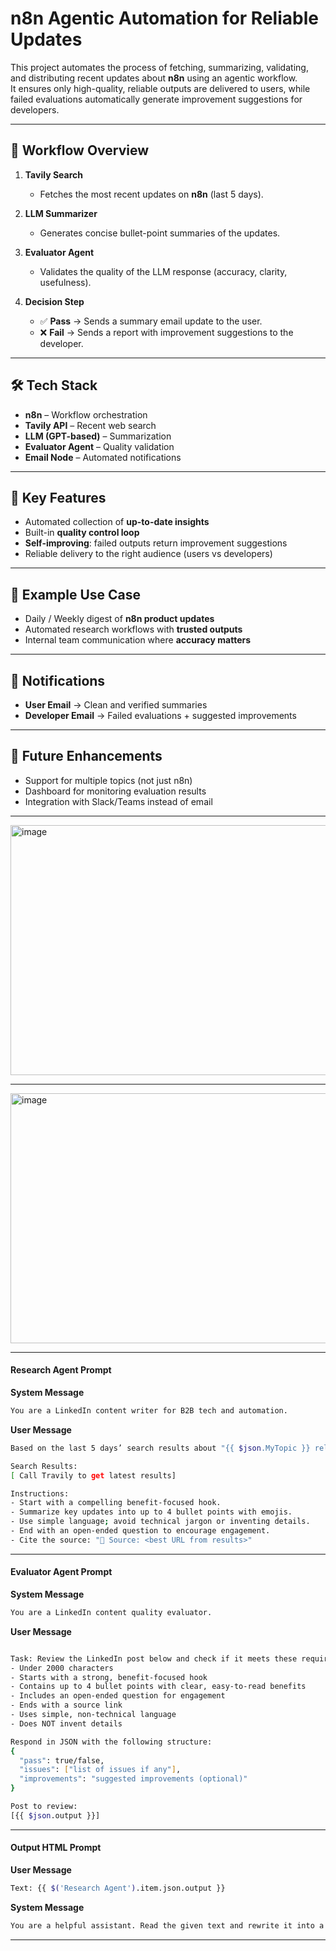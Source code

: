 # n8n Agentic Automation for Reliable Updates

This project automates the process of fetching, summarizing, validating, and distributing recent updates about **n8n** using an agentic workflow.  
It ensures only high-quality, reliable outputs are delivered to users, while failed evaluations automatically generate improvement suggestions for developers.

---

## 🔄 Workflow Overview

1. **Tavily Search**  
   - Fetches the most recent updates on **n8n** (last 5 days).  

2. **LLM Summarizer**  
   - Generates concise bullet-point summaries of the updates.  

3. **Evaluator Agent**  
   - Validates the quality of the LLM response (accuracy, clarity, usefulness).  

4. **Decision Step**  
   - ✅ **Pass** → Sends a summary email update to the user.  
   - ❌ **Fail** → Sends a report with improvement suggestions to the developer.  

---

## 🛠️ Tech Stack

- **n8n** – Workflow orchestration  
- **Tavily API** – Recent web search  
- **LLM (GPT-based)** – Summarization  
- **Evaluator Agent** – Quality validation  
- **Email Node** – Automated notifications  

---

## 🚀 Key Features

- Automated collection of **up-to-date insights**  
- Built-in **quality control loop**  
- **Self-improving**: failed outputs return improvement suggestions  
- Reliable delivery to the right audience (users vs developers)  

---

## 📌 Example Use Case

- Daily / Weekly digest of **n8n product updates**  
- Automated research workflows with **trusted outputs**  
- Internal team communication where **accuracy matters**  

---

## 📧 Notifications

- **User Email** → Clean and verified summaries  
- **Developer Email** → Failed evaluations + suggested improvements  

---

## 🔮 Future Enhancements

- Support for multiple topics (not just n8n)  
- Dashboard for monitoring evaluation results  
- Integration with Slack/Teams instead of email  

---


<img width="800" height="400" alt="image" src="https://github.com/user-attachments/assets/6e577c3c-8108-4148-bf59-3497dbb46150" />


---

<img width="800" height="400" alt="image" src="https://github.com/user-attachments/assets/f179aee4-1244-4f7d-b4f6-9489ec978c38" />


---

#### Research Agent Prompt

**System Message**
```bash
You are a LinkedIn content writer for B2B tech and automation.
```
**User Message**
```bash
Based on the last 5 days’ search results about "{{ $json.MyTopic }} releases or updates," create a short, engaging LinkedIn post under 2000 characters.

Search Results:
[ Call Travily to get latest results]

Instructions:
- Start with a compelling benefit-focused hook.
- Summarize key updates into up to 4 bullet points with emojis.
- Use simple language; avoid technical jargon or inventing details.
- End with an open-ended question to encourage engagement.
- Cite the source: "📌 Source: <best URL from results>"

```

---

#### Evaluator Agent Prompt

**System Message**
```bash
You are a LinkedIn content quality evaluator. 
```

**User Message**
```bash

Task: Review the LinkedIn post below and check if it meets these requirements:
- Under 2000 characters
- Starts with a strong, benefit-focused hook
- Contains up to 4 bullet points with clear, easy-to-read benefits
- Includes an open-ended question for engagement
- Ends with a source link
- Uses simple, non-technical language
- Does NOT invent details

Respond in JSON with the following structure:
{
  "pass": true/false,
  "issues": ["list of issues if any"],
  "improvements": "suggested improvements (optional)"
}

Post to review:
[{{ $json.output }}]

```

---

#### Output HTML Prompt

**User Message**
```bash
Text: {{ $('Research Agent').item.json.output }}
```
**System Message**
```bash
You are a helpful assistant. Read the given text and rewrite it into a well-structured HTML format suitable for a LinkedIn post. Only provide the <body> section in your response, without including <html> or <head> tags.
```

---
